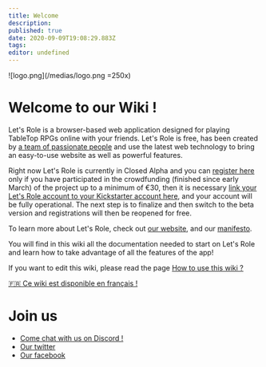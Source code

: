 ```yaml
---
title: Welcome
description: 
published: true
date: 2020-09-09T19:08:29.883Z
tags: 
editor: undefined
---
```


![logo.png](/medias/logo.png =250x)

# Welcome to our Wiki !
Let's Role is a browser-based web application designed for playing TableTop RPGs online with your friends. Let's Role is free, has been created by [a team of passionate people](/en/staff) and use the latest web technology to bring an easy-to-use website as well as powerful features.

Right now Let's Role is currently in Closed Alpha and you can [register here](https://alpha.lets-role.com/register) only if you have participated in the crowdfunding (finished since early March) of the project up to a minimum of €30, then it is necessary [link your Let's Role account to your Kickstarter account here](https://alpha.lets-role.com/kickstarter), and your account will be fully operational. The next step is to finalize and then switch to the beta version and registrations will then be reopened for free.

To learn more about Let's Role, check out [our website](https://lets-role.com), and our [manifesto](https://www.lets-role.com/manifesto).

You will find in this wiki all the documentation needed to start on Let's Role and learn how to take advantage of all the features of the app!

If you want to edit this wiki, please read the page [How to use this wiki ?](/en/how-to-use-this-wiki)

[:fr: Ce wiki est disponible en français !](/fr/home)

# Join us
- [Come chat with us on Discord !](https://discord.gg/m5cqTwa)
- [Our twitter](https://twitter.com/LetsRoleRPG)
- [Our facebook](https://www.facebook.com/LetsRoleRPG)
